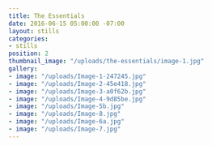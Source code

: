 ```yaml
---
title: The Essentials
date: 2016-06-15 05:00:00 -07:00
layout: stills
categories:
- stills
position: 2
thumbnail_image: "/uploads/the-essentials/image-1.jpg"
gallery:
- image: "/uploads/Image-1-247245.jpg"
- image: "/uploads/Image-2-45e418.jpg"
- image: "/uploads/Image-3-a0f62b.jpg"
- image: "/uploads/Image-4-9d85be.jpg"
- image: "/uploads/Image-5b.jpg"
- image: "/uploads/Image-8.jpg"
- image: "/uploads/Image-6a.jpg"
- image: "/uploads/Image-7.jpg"
---
```

